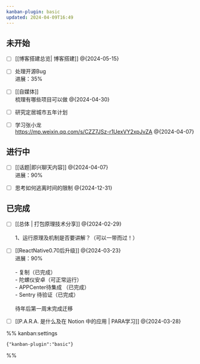 ```yaml
---
kanban-plugin: basic
updated: 2024-04-09T16:49
---
```


## 未开始

- [ ] [[博客搭建总览| 博客搭建]] @{2024-05-15}
- [ ] 处理开源Bug<br>进展：35%
- [ ] [[自媒体]]<br>梳理有哪些项目可以做 @{2024-04-30}
- [ ] 研究定居城市五年计划
- [ ] 学习张小龙<br>https://mp.weixin.qq.com/s/CZZ7JSz-r1UexVY2xpJvZA @{2024-04-07}


## 进行中

- [ ] [[话题|即兴聊天内容]] @{2024-04-07}<br>进展：90%
- [ ] 思考如何逃离时间的限制 @{2024-12-31}


## 已完成

- [ ] [[总体 | 打包原理技术分享]] @{2024-02-29} <br><br>1、运行原理及机制是否要讲解？（可以一带而过！）
- [ ] [[ReactNative0.70后升级]] @{2024-03-23}<br>进展：90%<br><br>- 复制（已完成）<br>- 陀螺仪安卓（可正常运行）<br>- APPCenter待集成 （已完成）<br>- Sentry 待验证（已完成）<br><br>待年后第一周末完成迁移
- [ ] [[P.A.R.A. 是什么及在 Notion 中的应用 | PARA学习]] @{2024-03-28}




%% kanban:settings
```
{"kanban-plugin":"basic"}
```
%%